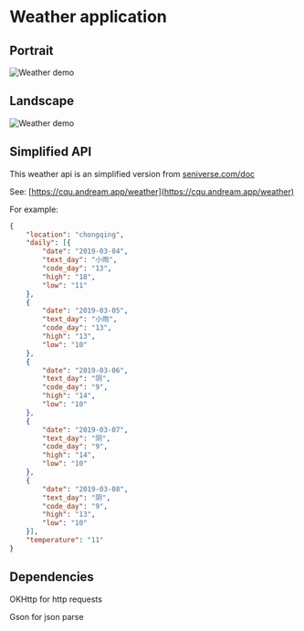 # Weather application

## Portrait

![Weather demo](display/demo_weather_portrait.gif)

## Landscape

![Weather demo](display/demo_weather_landscape.gif)

## Simplified API

This weather api is an simplified version from [seniverse.com/doc](https://www.seniverse.com/doc)

See: [https://cqu.andream.app/weather](https://cqu.andream.app/weather)

For example:

```json
{
    "location": "chongqing",
    "daily": [{
        "date": "2019-03-04",
        "text_day": "小雨",
        "code_day": "13",
        "high": "18",
        "low": "11"
    },
    {
        "date": "2019-03-05",
        "text_day": "小雨",
        "code_day": "13",
        "high": "13",
        "low": "10"
    },
    {
        "date": "2019-03-06",
        "text_day": "阴",
        "code_day": "9",
        "high": "14",
        "low": "10"
    },
    {
        "date": "2019-03-07",
        "text_day": "阴",
        "code_day": "9",
        "high": "14",
        "low": "10"
    },
    {
        "date": "2019-03-08",
        "text_day": "阴",
        "code_day": "9",
        "high": "13",
        "low": "10"
    }],
    "temperature": "11"
}
```

## Dependencies

OKHttp for http requests

Gson for json parse

